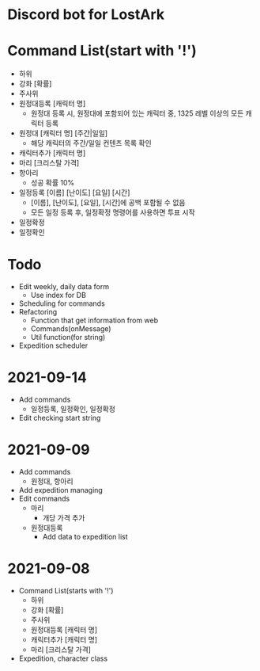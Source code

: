 # Discord bot for LostArk

# Command List(start with '!')
- 하위
- 강화 [확률]
- 주사위
- 원정대등록 [캐릭터 명]
  - 원정대 등록 시, 원정대에 포함되어 있는 캐릭터 중, 1325 레벨 이상의 모든 캐릭터 등록
- 원정대 [캐릭터 명] [주간|일일]
  - 해당 캐릭터의 주간/일일 컨텐츠 목록 확인
- 캐릭터추가 [캐릭터 명]
- 마리 [크리스탈 가격]
- 항아리
  - 성공 확률 10%
- 일정등록 [이름] [난이도] [요일] [시간]
  - [이름], [난이도], [요일], [시간]에 공백 포함될 수 없음
  - 모든 일정 등록 후, 일정확정 명령어를 사용하면 투표 시작
- 일정확정
- 일정확인

# Todo
- Edit weekly, daily data form 
  - Use index for DB
- Scheduling for commands
- Refactoring
  - Function that get information from web
  - Commands(onMessage)
  - Util function(for string)
- Expedition scheduler

# 2021-09-14
 - Add commands
   - 일정등록, 일정확인, 일정확정
 - Edit checking start string 

# 2021-09-09
- Add commands
  - 원정대, 항아리
- Add expedition managing
- Edit commands
  - 마리
    - 개당 가격 추가
  - 원정대등록
    - Add data to expedition list

# 2021-09-08
- Command List(starts with '!')
  - 하위
  - 강화 [확률]
  - 주사위
  - 원정대등록 [캐릭터 명]
  - 캐릭터추가 [캐릭터 명]
  - 마리 [크리스탈 가격]
- Expedition, character class
